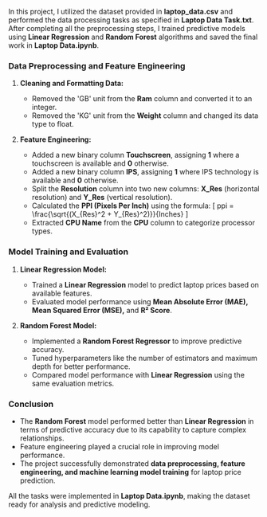 In this project, I utilized the dataset provided in **laptop_data.csv** and performed the data processing tasks as specified in **Laptop Data Task.txt**. After completing all the preprocessing steps, I trained predictive models using **Linear Regression** and **Random Forest** algorithms and saved the final work in **Laptop Data.ipynb**.

### **Data Preprocessing and Feature Engineering**
1. **Cleaning and Formatting Data:**
   - Removed the 'GB' unit from the **Ram** column and converted it to an integer.
   - Removed the 'KG' unit from the **Weight** column and changed its data type to float.
   
2. **Feature Engineering:**
   - Added a new binary column **Touchscreen**, assigning **1** where a touchscreen is available and **0** otherwise.
   - Added a new binary column **IPS**, assigning **1** where IPS technology is available and **0** otherwise.
   - Split the **Resolution** column into two new columns: **X_Res** (horizontal resolution) and **Y_Res** (vertical resolution).
   - Calculated the **PPI (Pixels Per Inch)** using the formula:
     \[ ppi = \frac{\sqrt{(X_{Res}^2 + Y_{Res}^2)}}{Inches} \]
   - Extracted **CPU Name** from the **CPU** column to categorize processor types.

### **Model Training and Evaluation**
1. **Linear Regression Model:**
   - Trained a **Linear Regression** model to predict laptop prices based on available features.
   - Evaluated model performance using **Mean Absolute Error (MAE), Mean Squared Error (MSE),** and **R² Score**.

2. **Random Forest Model:**
   - Implemented a **Random Forest Regressor** to improve predictive accuracy.
   - Tuned hyperparameters like the number of estimators and maximum depth for better performance.
   - Compared model performance with **Linear Regression** using the same evaluation metrics.

### **Conclusion**
- The **Random Forest** model performed better than **Linear Regression** in terms of predictive accuracy due to its capability to capture complex relationships.
- Feature engineering played a crucial role in improving model performance.
- The project successfully demonstrated **data preprocessing, feature engineering, and machine learning model training** for laptop price prediction.

All the tasks were implemented in **Laptop Data.ipynb**, making the dataset ready for analysis and predictive modeling.

